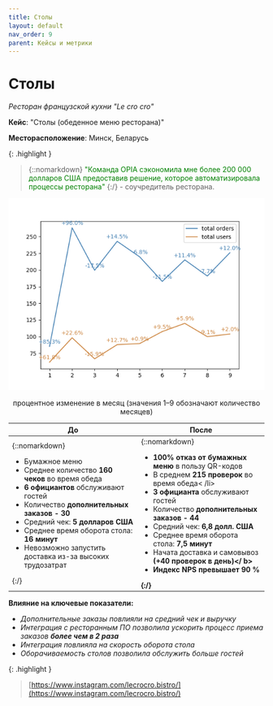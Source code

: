 ```yaml
---
title: Столы
layout: default
nav_order: 9
parent: Кейсы и метрики
---
```


# Столы

_Ресторан французской кухни "Le cro cro"_

**Кейс**: "Столы (обеденное меню ресторана)"

**Месторасположение**: Минск, Беларусь

{: .highlight }
> {::nomarkdown} <font color="green">"Команда OPIA сэкономила мне более 200 000 долларов США предоставив решение, которое автоматизировала процессы ресторана"</font> {:/} - соучредитель ресторана.

![Кейсы и метрики столы](/assets/images/Lecrocro.png "Кейсы и метрики столы")
<p style="text-align:center">процентное изменение в месяц (значения 1–9 обозначают количество месяцев)</p>

| До | После |
| ----------- | ----------- |
| {::nomarkdown} <ul><li>Бумажное меню</li><li>Среднее количество <b>160 чеков</b> во время обеда</li><li><b>6 официантов</b> обслуживают гостей</li><li>Количество <b>дополнительных заказов - 30</b ></li><li>Средний чек: <b>5 долларов США</b></li><li>Среднее время оборота стола: <b>16 минут</b></li><li>Невозможно запустить доставка из-за высоких трудозатрат</li></ul> {:/}| {::nomarkdown} <ul><li><b>100% отказ от бумажных меню</b> в пользу QR-кодов</li><li>В среднем <b>215 проверок</b> во время обеда< /li><li><b>3 официанта</b> обслуживают гостей</li><li>Количество <b>дополнительных заказов - 44</b></li><li>Средний чек: <b> 6,8 долл. США</b></li><li>Среднее время оборота стола: <b>7,5 минут</b></li><li>Начата доставка и самовывоз <b>(+40 проверок в день)</ b></li><li>Индекс NPS превышает <b>90 %<b></li></ul> {:/} |

**Влияние на ключевые показатели:**
- _Дополнительные заказы повлияли на средний чек и выручку_
- _Интеграция с ресторанным ПО позволила ускорить процесс приема заказов **более чем в 2 раза**_
- _Интеграция повлияла на скорость оборота стола_
- _Оборачиваемость столов позволила обслужить больше гостей_

{: .highlight }
> [https://www.instagram.com/lecrocro.bistro/](https://www.instagram.com/lecrocro.bistro/)